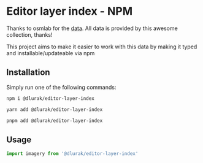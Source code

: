 # Editor layer index - NPM

Thanks to osmlab for the [data](https://github.com/osmlab/editor-layer-index). All data is provided by this awesome collection, thanks!

This project aims to make it easier to work with this data by making it typed and installable/updateable via npm

## Installation

Simply run one of the following commands:

```bash
npm i @dlurak/editor-layer-index
```

```bash
yarn add @dlurak/editor-layer-index
```

```bash
pnpm add @dlurak/editor-layer-index
```

## Usage

```javascript
import imagery from '@dlurak/editor-layer-index'
```

